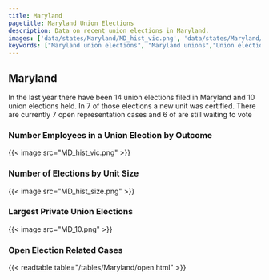 ```yaml
---
title: Maryland
pagetitle: Maryland Union Elections
description: Data on recent union elections in Maryland.
images: ['data/states/Maryland/MD_hist_vic.png', 'data/states/Maryland/MD_hist_size.png', 'data/states/Maryland/MD_10.png']
keywords: ["Maryland union elections", "Maryland unions","Union elections"]
---
```

##  Maryland

In the last year there have been 14 union elections filed in Maryland and 10 union elections held. In 7 of those elections a new unit was certified. There are currently 7 open representation cases and 6 of are still waiting to vote

### Number Employees in a Union Election by Outcome
{{< image src="MD_hist_vic.png" >}}

### Number of Elections by Unit Size
{{< image src="MD_hist_size.png" >}}

### Largest Private Union Elections
{{< image src="MD_10.png" >}}

### Open Election Related Cases
{{< readtable table="/tables/Maryland/open.html" >}}

